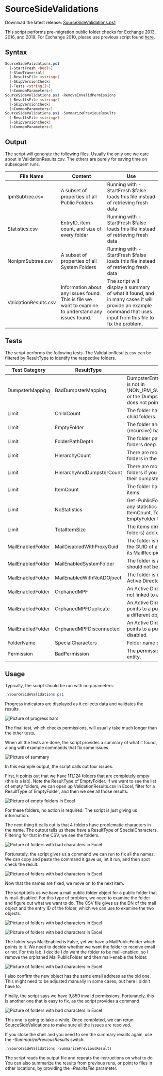 # SourceSideValidations

Download the latest release: [SourceSideValidations.ps1](https://github.com/microsoft/CSS-Exchange/releases/latest/download/SourceSideValidations.ps1)

This script performs pre-migration public folder checks for Exchange 2013, 2016, and 2019. For Exchange 2010, please use previous script found [here](https://www.microsoft.com/en-us/download/details.aspx?id=100414).

## Syntax

```powershell
SourceSideValidations.ps1
  [-StartFresh <bool>]
  [-SlowTraversal]
  [-ResultsFile <string>]
  [-SkipVersionCheck]
  [-Tests <string[]>]
  [<CommonParameters>]
SourceSideValidations.ps1 -RemoveInvalidPermissions
  [-ResultsFile <string>]
  [-SkipVersionCheck]
  [<CommonParameters>]
SourceSideValidations.ps1 -SummarizePreviousResults
  [-ResultsFile <string>]
  [-SkipVersionCheck]
  [<CommonParameters>]
```

## Output

The script will generate the following files. Usually the only one we care about is ValidationResults.csv. The others are purely for saving time on subsequent runs.

File Name|Content|Use
-|-|-
IpmSubtree.csv|A subset of properties of all Public Folders|Running with -StartFresh $false loads this file instead of retrieving fresh data
Statistics.csv|EntryID, item count, and size of every folder|Running with -StartFresh $false loads this file instead of retrieving fresh data
NonIpmSubtree.csv|A subset of properties of all System Folders|Running with -StartFresh $false loads this file instead of retrieving fresh data
ValidationResults.csv|Information about any issues found. This is file we want to examine to understand any issues found.|The script will display a summary of what it found, and in many cases it will provide an example command that uses input from this file to fix the problem.

## Tests

The script performs the following tests. The ValidationResults.csv can be filtered by ResultType to identify the respective folders.

Test Category|ResultType|Criteria
-|-|-
DumpsterMapping|BadDumpsterMapping|DumpsterEntryId is null, or the dumpster is not in \NON_IPM_SUBTREE\DUMPSTER_ROOT, or the DumpsterEntryId of the dumpster does not point back to the folder.
Limit|ChildCount|The folder has more than 10,000 direct child folders.
Limit|EmptyFolder|The folder and all its child folders (recursive) have no items.
Limit|FolderPathDepth|The folder path is greater than 299 folders deep.
Limit|HierarchyCount|There are more than 250,000 total folders in the hierarchy.
Limit|HierarchyAndDumpsterCount|There are more than 250,000 total folders if you count both the folders and their dumpsters.
Limit|ItemCount|The folder has more than 1,000,000 items.
Limit|NoStatistics|Get-PublicFolderStatistics did not return any statistics for these folders. ItemCount, TotalItemSize, and EmptyFolder tests were skipped.
Limit|TotalItemSize|The items directly in this folder (not child folders) add up to more than 25 GB.
MailEnabledFolder|MailDisabledWithProxyGuid|The folder is not mail-enabled, but it has the GUID of an Active Directory object in its MailRecipientGuid property.
MailEnabledFolder|MailEnabledSystemFolder|The folder is a system folder, which should not be mail-enabled.
MailEnabledFolder|MailEnabledWithNoADOjbect|The folder is mail-enabled, but it has no Active Directory object.
MailEnabledFolder|OrphanedMPF|An Active Directory object exists, but it is not linked to any folder.
MailEnabledFolder|OrphanedMPFDuplicate|An Active Directory object exists, but it points to a public folder which points to a different object.
MailEnabledFolder|OrphanedMPFDisconnected|An Active Directory object exists, but it points to a public folder that is mail-disabled.
FolderName|SpecialCharacters|Folder name contains @, /, or \\.
Permission|BadPermission|The permission does not refer to a valid entity.

## Usage

Typically, the script should be run with no parameters:

```powershell
.\SourceSideValidations.ps1
```

Progress indicators are displayed as it collects data and validates the results.

![Picture of progress bars](ssv1.png)

The final test, which checks permissions, will usually take much longer than the other tests.

When all the tests are done, the script provides a summary of what it found, along with example commands that fix some issues.

![Picture of summary](ssv2.png)

In this example output, the script calls out four issues.

First, it points out that we have 111,124 folders that are completely empty (this is a lab). Note the ResultType of EmptyFolder. If we want to see the list of empty folders, we can open up ValidationResults.csv in Excel, filter for a ResultType of EmptyFolder, and then we see all those results:

![Picture of empty folders in Excel](ssv3.png)

For these folders, no action is required. The script is just giving us information.

The next thing it calls out is that 4 folders have problematic characters in the name. The output tells us these have a ResultType of SpecialCharacters. Filtering for that in the CSV, we see the folders.

![Picture of folders with bad characters in Excel](ssv4.png)

Fortunately, the script gives us a command we can run to fix all the names. We can copy and paste the command it gave us, let it run, and then spot check the result.

![Picture of folders with bad characters in Excel](ssv5.png)

Now that the names are fixed, we move on to the next item.

The script tells us we have a mail public folder object for a public folder that is mail-disabled. For this type of problem, we need to examine the folder and figure out what we want to do. The CSV file gives us the DN of the mail object and the entry ID of the folder, which we can use to examine the two objects.

![Picture of folders with bad characters in Excel](ssv6.png)

![Picture of folders with bad characters in Excel](ssv7.png)

The folder says MailEnabled is False, yet we have a MailPublicFolder which points to it. We need to decide whether we want the folder to receive email or not. For this lab, I decide I _do_ want the folder to be mail-enabled, so I remove the orphaned MailPublicFolder and then mail-enable the folder.

![Picture of folders with bad characters in Excel](ssv8.png)

I also confirm the new object has the same email address as the old one. This might need to be adjusted manually in some cases, but here I didn't have to.

Finally, the script says we have 9,850 invalid permissions. Fortunately, this is another one that is easy to fix, as the script provides a command.

![Picture of folders with bad characters in Excel](ssv9.png)

This one is going to take a while. Once completed, we can rerun SourceSideValidations to make sure all the issues are resolved.

If you close the shell and you need to see the summary results again, use the *-SummarizePreviousResults* switch.

```powershell
.\SourceSideValidations -SummarizePreviousResults
```

The script reads the output file and repeats the instructions on what to do. You can also summarize the results from previous runs, or point to files in other locations, by providing the *-ResultsFile* parameter.
